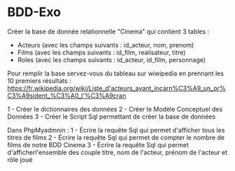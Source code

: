 # BDD-Exo



Créer la base de donnée relationnelle "Cinema" qui contient 3 tables :
- Acteurs  (avec les champs suivants : id_acteur, nom, prenom)
- Films    (avec les champs suivants : id_film, realisateur, titre)
- Roles    (avec les champs suivants : id_acteur, id_film, personnage)

Pour remplir la base servez-vous du tableau sur wiwipedia en prennant les 10 premiers résultats : 
https://fr.wikipedia.org/wiki/Liste_d'acteurs_ayant_incarn%C3%A9_un_pr%C3%A9sident_%C3%A0_l'%C3%A9cran


1 - Créer le dictionnaires des données 
2 - Créer le Modèle Conceptuel des Données
3 - Créer le Script Sql permettant de créer la base de données 

Dans PhpMyadmnin :
1 - Écrire la requête Sql qui permet d'afficher tous les titres de films
2 - Écrire la requête Sql qui permet de compter le nombre de films de notre BDD Cinema
3 - Écrire la requête Sql qui permet d'afficherl'ensemble des couple titre, nom de l'acteur, prénom de l'acteur et rôle joué
    

